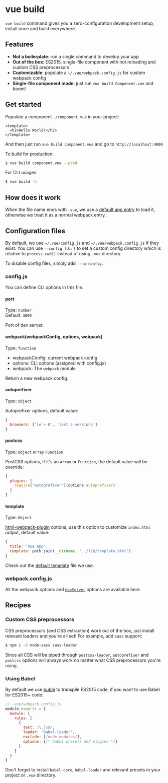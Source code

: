 # vue build

`vue build` command gives you a zero-configuration development setup, install once and build everywhere.

## Features

- **Not a boilerplate**: run a single command to develop your app
- **Out of the box**: ES2015, single-file component with hot reloading and custom CSS preprocessors
- **Customizable**: populate a `~/.vue/webpack.config.js` for custom webpack config
- **Single-file component mode**: just run `vue build Component.vue` and boom!

## Get started

Populate a component `./component.vue` in your project:

```vue
<template>
  <h2>Hello World!</h2>
</template>
```

And then just run `vue build component.vue` and go to `http://localhost:4000`

To build for production:

```bash
$ vue build component.vue --prod
```

For CLI usages:

```bash
$ vue build -h
```

## How does it work

When the file name ends with `.vue`, we use a [default app entry](/lib/default-entry.js) to load it, otherwise we treat it as a normal webpack entry.

## Configuration files

By default, we use `~/.vue/config.js` and `~/.vue/webpack.config.js` if they exist. You can use `--config [dir]` to set a custom config directory which is relative to `process.cwd()` instead of using `.vue` directory.

To disable config files, simply add `--no-config`.

### config.js

You can define CLI options in this file.

#### port

Type: `number`<br>
Default: `4000`

Port of dev server.

#### webpack(webpackConfig, options, webpack)

Type: `function`

- webpackConfig: current webpack config
- options: CLI options (assigned with config.js)
- webpack: The `webpack` module

Return a new webpack config.

#### autoprefixer

Type: `object`

Autoprefixer options, default value:

```js
{
  browsers: ['ie > 8', 'last 5 versions']
}
```

#### postcss

Type: `Object` `Array` `Function`

PostCSS options, if it's an `Array` or `Function`, the default value will be override:

```js
{
  plugins: [
    require('autoprefixer')(options.autoprefixer)
  ]
}
```

#### template

Type: `Object`

[html-webpack-plugin](https://github.com/ampedandwired/html-webpack-plugin) options, use this option to customize `index.html` output, default value:

```js
{
  title: 'Vue App',
  template: path.join(__dirname, '../lib/template.html')
}
```

Check out the [default template](/lib/template.html) file we use.

### webpack.config.js

All the webpack options and [`devServer`](http://webpack.github.io/docs/webpack-dev-server.html#api) options are available here.

## Recipes

### Custom CSS preprocessors

CSS preprocessors (and CSS extraction) work out of the box, just install relevant loaders and you're all set! For example, add `sass` support:

```bash
$ npm i -D node-sass sass-loader
```

Since all CSS will be piped through `postcss-loader`, `autoprefixer` and `postcss` options will always work no matter what CSS preprocessors you're using.

### Using Babel

By default we use [buble](https://buble.surge.sh/guide) to transpile ES2015 code, if you want to use Babel for ES2015+ code:

```js
// .vue/webpack.config.js
module.exports = {
  module: {
    rules: [
      {
        test: /\.js$/, 
        loader: 'babel-loader', 
        exclude: [/node_modules/],
        options: {/* babel presets and plugins */}
      }
    ]
  }
}
```

Don't forget to install `babel-core`, `babel-loader` and relevant presets in your project or `.vue` directory.

